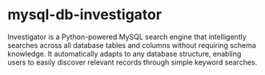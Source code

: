 # mysql-db-investigator
Investigator is a Python-powered MySQL search engine that intelligently searches across all database tables and columns without requiring schema knowledge. It automatically adapts to any database structure, enabling users to easily discover relevant records through simple keyword searches.
